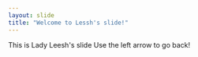```yaml
---
layout: slide
title: "Welcome to Lessh's slide!"
---
```

This is Lady Leesh's slide
Use the left arrow to go back!
